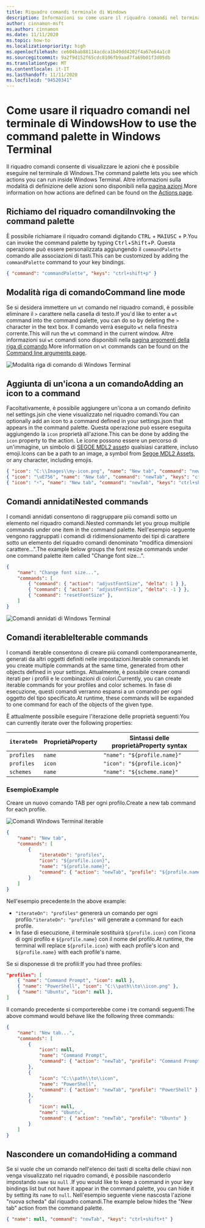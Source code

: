 ```yaml
---
title: Riquadro comandi terminale di Windows
description: Informazioni su come usare il riquadro comandi nel terminale di Windows.
author: cinnamon-msft
ms.author: cinnamon
ms.date: 11/11/2020
ms.topic: how-to
ms.localizationpriority: high
ms.openlocfilehash: ce604bab88114acdca1b49dd4202f4a67e64a1c0
ms.sourcegitcommit: 9a2f9d152f65cdc8106fb9aad7fa69b01f3d05db
ms.translationtype: MT
ms.contentlocale: it-IT
ms.lasthandoff: 11/11/2020
ms.locfileid: "94520341"
---
```

# <a name="how-to-use-the-command-palette-in-windows-terminal"></a><span data-ttu-id="00c74-103">Come usare il riquadro comandi nel terminale di Windows</span><span class="sxs-lookup"><span data-stu-id="00c74-103">How to use the command palette in Windows Terminal</span></span>

<span data-ttu-id="00c74-104">Il riquadro comandi consente di visualizzare le azioni che è possibile eseguire nel terminale di Windows.</span><span class="sxs-lookup"><span data-stu-id="00c74-104">The command palette lets you see which actions you can run inside Windows Terminal.</span></span> <span data-ttu-id="00c74-105">Altre informazioni sulla modalità di definizione delle azioni sono disponibili nella [pagina azioni](./customize-settings/actions.md).</span><span class="sxs-lookup"><span data-stu-id="00c74-105">More information on how actions are defined can be found on the [Actions page](./customize-settings/actions.md).</span></span>

## <a name="invoking-the-command-palette"></a><span data-ttu-id="00c74-106">Richiamo del riquadro comandi</span><span class="sxs-lookup"><span data-stu-id="00c74-106">Invoking the command palette</span></span>

<span data-ttu-id="00c74-107">È possibile richiamare il riquadro comandi digitando <kbd>CTRL</kbd> + <kbd>MAIUSC</kbd> + <kbd>P</kbd>.</span><span class="sxs-lookup"><span data-stu-id="00c74-107">You can invoke the command palette by typing <kbd>Ctrl</kbd>+<kbd>Shift</kbd>+<kbd>P</kbd>.</span></span> <span data-ttu-id="00c74-108">Questa operazione può essere personalizzata aggiungendo il `commandPalette` comando alle associazioni di tasti.</span><span class="sxs-lookup"><span data-stu-id="00c74-108">This can be customized by adding the `commandPalette` command to your key bindings.</span></span>

```json
{ "command": "commandPalette", "keys": "ctrl+shift+p" }
```

## <a name="command-line-mode"></a><span data-ttu-id="00c74-109">Modalità riga di comando</span><span class="sxs-lookup"><span data-stu-id="00c74-109">Command line mode</span></span>

<span data-ttu-id="00c74-110">Se si desidera immettere un `wt` comando nel riquadro comandi, è possibile eliminare il `>` carattere nella casella di testo.</span><span class="sxs-lookup"><span data-stu-id="00c74-110">If you'd like to enter a `wt` command into the command palette, you can do so by deleting the `>` character in the text box.</span></span> <span data-ttu-id="00c74-111">Il comando verrà eseguito `wt` nella finestra corrente.</span><span class="sxs-lookup"><span data-stu-id="00c74-111">This will run the `wt` command in the current window.</span></span> <span data-ttu-id="00c74-112">Altre informazioni sui `wt` comandi sono disponibili nella [pagina argomenti della riga di comando](./command-line-arguments.md).</span><span class="sxs-lookup"><span data-stu-id="00c74-112">More information on `wt` commands can be found on the [Command line arguments page](./command-line-arguments.md).</span></span>

![Modalità riga di comando di Windows Terminal](./images/command-palette-command-line-mode.gif)

## <a name="adding-an-icon-to-a-command"></a><span data-ttu-id="00c74-114">Aggiunta di un'icona a un comando</span><span class="sxs-lookup"><span data-stu-id="00c74-114">Adding an icon to a command</span></span>

<span data-ttu-id="00c74-115">Facoltativamente, è possibile aggiungere un'icona a un comando definito nel settings.jsin che viene visualizzato nel riquadro comandi.</span><span class="sxs-lookup"><span data-stu-id="00c74-115">You can optionally add an icon to a command defined in your settings.json that appears in the command palette.</span></span> <span data-ttu-id="00c74-116">Questa operazione può essere eseguita aggiungendo la `icon` proprietà all'azione.</span><span class="sxs-lookup"><span data-stu-id="00c74-116">This can be done by adding the `icon` property to the action.</span></span> <span data-ttu-id="00c74-117">Le icone possono essere un percorso di un'immagine, un simbolo di [SEGOE MDL2 asset](https://docs.microsoft.com/windows/uwp/design/style/segoe-ui-symbol-font)o qualsiasi carattere, incluso emoji.</span><span class="sxs-lookup"><span data-stu-id="00c74-117">Icons can be a path to an image, a symbol from [Segoe MDL2 Assets](https://docs.microsoft.com/windows/uwp/design/style/segoe-ui-symbol-font), or any character, including emojis.</span></span>

```json
{ "icon": "C:\\Images\\my-icon.png", "name": "New tab", "command": "newTab", "keys": "ctrl+shift+t" },
{ "icon": "\uE756", "name": "New tab", "command": "newTab", "keys": "ctrl+shift+t" },
{ "icon": "⚡", "name": "New tab", "command": "newTab", "keys": "ctrl+shift+t" }
```

## <a name="nested-commands"></a><span data-ttu-id="00c74-118">Comandi annidati</span><span class="sxs-lookup"><span data-stu-id="00c74-118">Nested commands</span></span>

<span data-ttu-id="00c74-119">I comandi annidati consentono di raggruppare più comandi sotto un elemento nel riquadro comandi.</span><span class="sxs-lookup"><span data-stu-id="00c74-119">Nested commands let you group multiple commands under one item in the command palette.</span></span> <span data-ttu-id="00c74-120">Nell'esempio seguente vengono raggruppati i comandi di ridimensionamento dei tipi di carattere sotto un elemento del riquadro comandi denominato "modifica dimensioni carattere...".</span><span class="sxs-lookup"><span data-stu-id="00c74-120">The example below groups the font resize commands under one command palette item called "Change font size...".</span></span>

```json
{
    "name": "Change font size...",
    "commands": [
        { "command": { "action": "adjustFontSize", "delta": 1 } },
        { "command": { "action": "adjustFontSize", "delta": -1 } },
        { "command": "resetFontSize" },
    ]
}
```

![Comandi annidati di Windows Terminal](./images/command-palette-nested-commands.gif)

## <a name="iterable-commands"></a><span data-ttu-id="00c74-122">Comandi iterable</span><span class="sxs-lookup"><span data-stu-id="00c74-122">Iterable commands</span></span>

<span data-ttu-id="00c74-123">I comandi iterable consentono di creare più comandi contemporaneamente, generati da altri oggetti definiti nelle impostazioni.</span><span class="sxs-lookup"><span data-stu-id="00c74-123">Iterable commands let you create multiple commands at the same time, generated from other objects defined in your settings.</span></span> <span data-ttu-id="00c74-124">Attualmente, è possibile creare comandi iterati per i profili e le combinazioni di colori.</span><span class="sxs-lookup"><span data-stu-id="00c74-124">Currently, you can create iterable commands for your profiles and color schemes.</span></span> <span data-ttu-id="00c74-125">In fase di esecuzione, questi comandi verranno espansi a un comando per ogni oggetto del tipo specificato.</span><span class="sxs-lookup"><span data-stu-id="00c74-125">At runtime, these commands will be expanded to one command for each of the objects of the given type.</span></span>

<span data-ttu-id="00c74-126">È attualmente possibile eseguire l'iterazione delle proprietà seguenti:</span><span class="sxs-lookup"><span data-stu-id="00c74-126">You can currently iterate over the following properties:</span></span>

| `iterateOn` | <span data-ttu-id="00c74-127">Proprietà</span><span class="sxs-lookup"><span data-stu-id="00c74-127">Property</span></span> | <span data-ttu-id="00c74-128">Sintassi delle proprietà</span><span class="sxs-lookup"><span data-stu-id="00c74-128">Property syntax</span></span> |
| ----------- | -------- | --------------- |
| `profiles` | `name` | `"name": "${profile.name}"` |
| `profiles` | `icon` | `"icon": "${profile.icon}"` |
| `schemes` | `name` | `"name": "${scheme.name}"` |

### <a name="example"></a><span data-ttu-id="00c74-129">Esempio</span><span class="sxs-lookup"><span data-stu-id="00c74-129">Example</span></span>

<span data-ttu-id="00c74-130">Creare un nuovo comando TAB per ogni profilo.</span><span class="sxs-lookup"><span data-stu-id="00c74-130">Create a new tab command for each profile.</span></span>

![Comandi Windows Terminal iterable](./images/command-palette-iterable-commands.gif)

```json
{
    "name": "New tab",
    "commands": [
        {
            "iterateOn": "profiles",
            "icon": "${profile.icon}",
            "name": "${profile.name}",
            "command": { "action": "newTab", "profile": "${profile.name}" }
        }
    ]
}
```

<span data-ttu-id="00c74-132">Nell'esempio precedente:</span><span class="sxs-lookup"><span data-stu-id="00c74-132">In the above example:</span></span>

- <span data-ttu-id="00c74-133">`"iterateOn": "profiles"` genererà un comando per ogni profilo.</span><span class="sxs-lookup"><span data-stu-id="00c74-133">`"iterateOn": "profiles"` will generate a command for each profile.</span></span>
- <span data-ttu-id="00c74-134">In fase di esecuzione, il terminale sostituirà `${profile.icon}` con l'icona di ogni profilo e `${profile.name}` con il nome del profilo.</span><span class="sxs-lookup"><span data-stu-id="00c74-134">At runtime, the terminal will replace `${profile.icon}` with each profile's icon and `${profile.name}` with each profile's name.</span></span>

<span data-ttu-id="00c74-135">Se si disponesse di tre profili:</span><span class="sxs-lookup"><span data-stu-id="00c74-135">If you had three profiles:</span></span>

```json
"profiles": [
    { "name": "Command Prompt", "icon": null },
    { "name": "PowerShell", "icon": "C:\\path\\to\\icon.png" },
    { "name": "Ubuntu", "icon": null },
]
```

<span data-ttu-id="00c74-136">Il comando precedente si comporterebbe come i tre comandi seguenti:</span><span class="sxs-lookup"><span data-stu-id="00c74-136">The above command would behave like the following three commands:</span></span>

```json
{
    "name": "New tab...",
    "commands": [
        {
            "icon": null,
            "name": "Command Prompt",
            "command": { "action": "newTab", "profile": "Command Prompt" }
        },
        {
            "icon": "C:\\path\\to\\icon",
            "name": "PowerShell",
            "command": { "action": "newTab", "profile": "PowerShell" }
        },
        {
            "icon": null,
            "name": "Ubuntu",
            "command": { "action": "newTab", "profile": "Ubuntu" }
        }
    ]
}
```

## <a name="hiding-a-command"></a><span data-ttu-id="00c74-137">Nascondere un comando</span><span class="sxs-lookup"><span data-stu-id="00c74-137">Hiding a command</span></span>

<span data-ttu-id="00c74-138">Se si vuole che un comando nell'elenco dei tasti di scelta delle chiavi non venga visualizzato nel riquadro comandi, è possibile nasconderlo impostando `name` su `null` .</span><span class="sxs-lookup"><span data-stu-id="00c74-138">If you would like to keep a command in your key bindings list but not have it appear in the command palette, you can hide it by setting its `name` to `null`.</span></span> <span data-ttu-id="00c74-139">Nell'esempio seguente viene nascosta l'azione "nuova scheda" dal riquadro comandi.</span><span class="sxs-lookup"><span data-stu-id="00c74-139">The example below hides the "New tab" action from the command palette.</span></span>

```json
{ "name": null, "command": "newTab", "keys": "ctrl+shift+t" }
```
